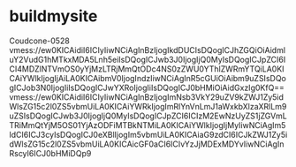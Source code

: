 # buildmysite
Coudcone-0528
vmess://ew0KICAidiI6ICIyIiwNCiAgInBzIjogIkdDUCIsDQogICJhZGQiOiAidmluY2VudG1hMTkxMDA5Lnh5eiIsDQogICJwb3J0IjogIjQ0MyIsDQogICJpZCI6ICI4MDZlNTVmOS0yYjMzLTRjMmQtODc4NS0zZWU0YThlZWRmYTQiLA0KICAiYWlkIjogIjAiLA0KICAibmV0IjogIndzIiwNCiAgInR5cGUiOiAibm9uZSIsDQogICJob3N0IjogIiIsDQogICJwYXRoIjogIiIsDQogICJ0bHMiOiAidGxzIg0KfQ==
vmess://ew0KICAidiI6ICIyIiwNCiAgInBzIjogImNsb3VkY29uZV9kZWJ1Zy5idWlsZG15c2l0ZS5vbmUiLA0KICAiYWRkIjogImRlYnVnLmJ1aWxkbXlzaXRlLm9uZSIsDQogICJwb3J0IjogIjQ0MyIsDQogICJpZCI6ICIzM2EwNzUyZS1jZGVmLTRiMmQtYjM5OS01YjAzODFiMTBkNTMiLA0KICAiYWlkIjogIjMyIiwNCiAgIm5ldCI6ICJ3cyIsDQogICJ0eXBlIjogIm5vbmUiLA0KICAiaG9zdCI6ICJkZWJ1Zy5idWlsZG15c2l0ZS5vbmUiLA0KICAicGF0aCI6ICIvYzJjMDExMDYvIiwNCiAgInRscyI6ICJ0bHMiDQp9
